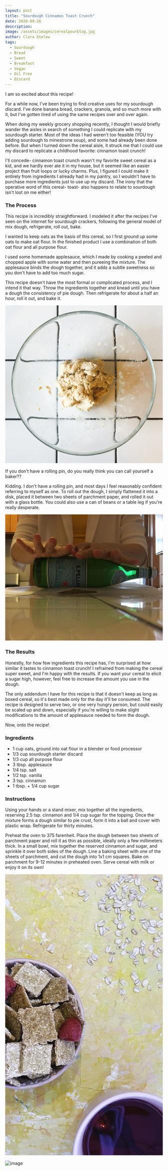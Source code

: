 ```yaml
---
layout: post
title: "Sourdough Cinnamon Toast Crunch"
date: 2020-09-26
description: 
image: /assets/images/cerealpourblog.jpg
author: Clara Stelow
tags: 
  - Sourdough
  - Bread
  - Sweet
  - Breakfast
  - Vegan
  - Oil Free
  - Discard
---
```

I am so excited about this recipe!

For a while now, I've been trying to find creative uses for my sourdough discard. I've done banana bread, crackers, granola, and so much more with it, but I've gotten tired of using the same recipes over and over again.

When doing my weekly grocery shopping recently, I thought I would briefly wander the aisles in search of something I could replicate with my sourdough starter. Most of the ideas I had weren't too feasible (YOU try adding sourdough to minestrone soup), and some had already been done before. But when I turned down the cereal aisle, it struck me that I could use my discard to replicate a childhood favorite: cinnamon toast crunch!

I'll concede- cinnamon toast crunch wasn't my favorite sweet cereal as a kid, and we hardly ever ate it in my house, but it seemed like an easier project than fruit loops or lucky charms. Plus, I figured I could make it entirely from ingredients I already had in my pantry, so I wouldn't have to purchase more ingredients just to use up my discard. The irony that the operative word of this cereal- toast- also happens to relate to sourdough isn't lost on me either!

### The Process

This recipe is incredibly straightforward. I modeled it after the recipes I've seen on the internet for sourdough crackers, following the general model of mix dough, refrigerate, roll out, bake. 

I wanted to keep oats as the basis of this cereal, so I first ground up some oats to make oat flour. In the finished product I use a combination of both oat flour and all purpose flour.

I used some homemade applesauce, which I made by cooking a peeled and chopped apple with some water and then pureeing the mixture. The applesauce binds the dough together, and it adds a subtle sweetness so you don't have to add too much sugar.

This recipe doesn't have the most formal or complicated process, and I intend it that way. Throw the ingredients together and knead until you have a dough the consistency of pie dough. Then refrigerate for about a half an hour, roll it out, and bake it.

![image](/assets/images/dough.jpg)

If you don't have a rolling pin, do you really think you can call yourself a baker??

Kidding. I don't have a rolling pin, and most days I feel reasonably confident referring to myself as one. To roll out the dough, I simply flattened it into a disk, placed it between two sheets of parchment paper, and rolled it out with a glass bottle. You could also use a can of beans or a table leg if you're really desperate. 

![image](/assets/images/kneading.jpg)

### The Results

Honestly, for how few ingredients this recipe has, I'm surprised at how similar it tastes to cinnamon toast crunch! I refrained from making the cereal super sweet, and I'm happy with the results. If you want your cereal to elicit a sugar high, however, feel free to increase the amount you use in the dough. 

The only addendum I have for this recipe is that it doesn't keep as long as boxed cereal, so it's best made only for the day it'll be consumed. The recipe is designed to serve two, or one very hungry person, but could easily be scaled up and down, especially if you're willing to make slight modifications to the amount of applesauce needed to form the dough.

Now, onto the recipe!

### Ingredients

* 1 cup oats, ground into oat flour in a blender or food processor
* 1/3 cup sourdough starter discard
* 1/3 cup all purpose flour
* 3 tbsp. applesauce
* 1/4 tsp. salt
* 1/2 tsp. vanilla
* 3 tsp. cinnamon
* 1 tbsp. + 1/4 cup sugar

### Instructions

Using your hands or a stand mixer, mix together all the ingredients, reserving 2.5 tsp. cinnamon and 1/4 cup sugar for the topping. Once the mixture forms a dough similar to pie crust, form it into a ball and cover with plastic wrap. Refrigerate for thirty minutes.

Preheat the oven to 375 farenheit. Place the dough between two sheets of parchment paper and roll it as thin as possible, ideally only a few millimeters thick. In a small bowl, mix together the reserved cinnamon and sugar, and sprinkle it over both sides of the dough. Line a baking sheet with one of the sheets of parchment, and cut the dough into 1x1 cm squares. Bake on parchment for 9-12 minutes in preheated oven. Serve cereal with milk or enjoy it on its own! 


![image](/assets/images/cinnacrunch.jpg)

![image](/assets/images/cerealpourblog.jpg)

